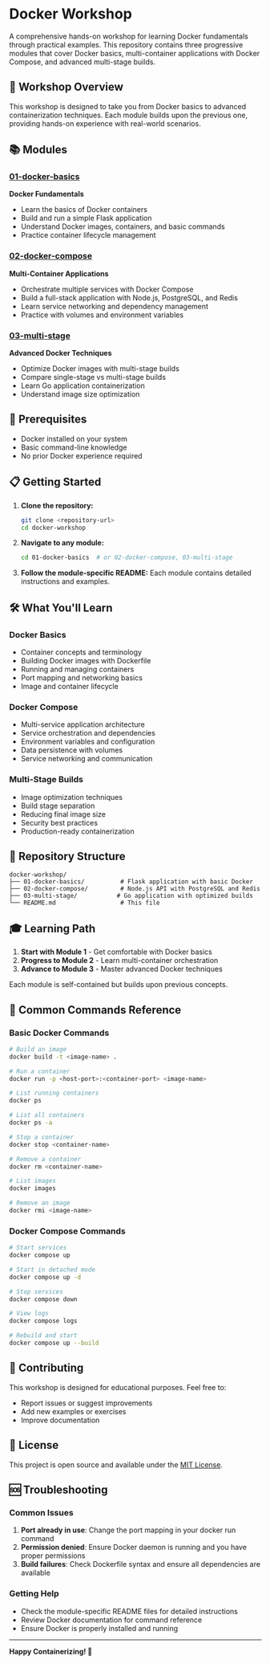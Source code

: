 # Docker Workshop

A comprehensive hands-on workshop for learning Docker fundamentals through practical examples. This repository contains three progressive modules that cover Docker basics, multi-container applications with Docker Compose, and advanced multi-stage builds.

## 🎯 Workshop Overview

This workshop is designed to take you from Docker basics to advanced containerization techniques. Each module builds upon the previous one, providing hands-on experience with real-world scenarios.

## 📚 Modules

### [01-docker-basics](./01-docker-basics/)
**Docker Fundamentals**
- Learn the basics of Docker containers
- Build and run a simple Flask application
- Understand Docker images, containers, and basic commands
- Practice container lifecycle management

### [02-docker-compose](./02-docker-compose/)
**Multi-Container Applications**
- Orchestrate multiple services with Docker Compose
- Build a full-stack application with Node.js, PostgreSQL, and Redis
- Learn service networking and dependency management
- Practice with volumes and environment variables

### [03-multi-stage](./03-multi-stage/)
**Advanced Docker Techniques**
- Optimize Docker images with multi-stage builds
- Compare single-stage vs multi-stage builds
- Learn Go application containerization
- Understand image size optimization

## 🚀 Prerequisites

- Docker installed on your system
- Basic command-line knowledge
- No prior Docker experience required

## 📋 Getting Started

1. **Clone the repository:**
   ```bash
   git clone <repository-url>
   cd docker-workshop
   ```

2. **Navigate to any module:**
   ```bash
   cd 01-docker-basics  # or 02-docker-compose, 03-multi-stage
   ```

3. **Follow the module-specific README:**
   Each module contains detailed instructions and examples.

## 🛠️ What You'll Learn

### Docker Basics
- Container concepts and terminology
- Building Docker images with Dockerfile
- Running and managing containers
- Port mapping and networking basics
- Image and container lifecycle

### Docker Compose
- Multi-service application architecture
- Service orchestration and dependencies
- Environment variables and configuration
- Data persistence with volumes
- Service networking and communication

### Multi-Stage Builds
- Image optimization techniques
- Build stage separation
- Reducing final image size
- Security best practices
- Production-ready containerization

## 📁 Repository Structure

```
docker-workshop/
├── 01-docker-basics/          # Flask application with basic Docker
├── 02-docker-compose/         # Node.js API with PostgreSQL and Redis
├── 03-multi-stage/           # Go application with optimized builds
└── README.md                  # This file
```

## 🎓 Learning Path

1. **Start with Module 1** - Get comfortable with Docker basics
2. **Progress to Module 2** - Learn multi-container orchestration
3. **Advance to Module 3** - Master advanced Docker techniques

Each module is self-contained but builds upon previous concepts.

## 🔧 Common Commands Reference

### Basic Docker Commands
```bash
# Build an image
docker build -t <image-name> .

# Run a container
docker run -p <host-port>:<container-port> <image-name>

# List running containers
docker ps

# List all containers
docker ps -a

# Stop a container
docker stop <container-name>

# Remove a container
docker rm <container-name>

# List images
docker images

# Remove an image
docker rmi <image-name>
```

### Docker Compose Commands
```bash
# Start services
docker compose up

# Start in detached mode
docker compose up -d

# Stop services
docker compose down

# View logs
docker compose logs

# Rebuild and start
docker compose up --build
```

## 🤝 Contributing

This workshop is designed for educational purposes. Feel free to:
- Report issues or suggest improvements
- Add new examples or exercises
- Improve documentation

## 📄 License

This project is open source and available under the [MIT License](LICENSE).

## 🆘 Troubleshooting

### Common Issues

1. **Port already in use**: Change the port mapping in your docker run command
2. **Permission denied**: Ensure Docker daemon is running and you have proper permissions
3. **Build failures**: Check Dockerfile syntax and ensure all dependencies are available

### Getting Help

- Check the module-specific README files for detailed instructions
- Review Docker documentation for command reference
- Ensure Docker is properly installed and running

---

**Happy Containerizing! 🐳**